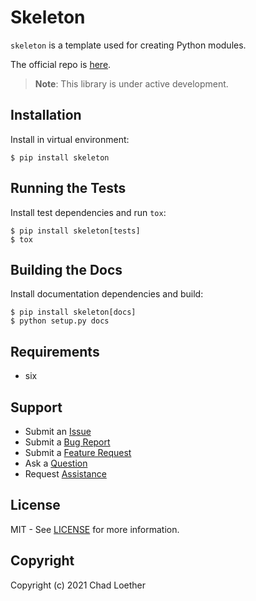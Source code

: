 # Skeleton

`skeleton` is a template used for creating Python modules.

The official repo is [here](https://github.com/cloether/skeleton).

> __Note__: This library is under active development.

## Installation

Install in virtual environment:

    $ pip install skeleton

## Running the Tests

Install test dependencies and run `tox`:

    $ pip install skeleton[tests]
    $ tox

## Building the Docs

Install documentation dependencies and build:

    $ pip install skeleton[docs]
    $ python setup.py docs

## Requirements

-   six

## Support

- Submit an [Issue](https://github.com/cloether/skeleton/issues/new?template=blank-issue.md)
- Submit a [Bug Report](https://github.com/cloether/skeleton/issues/new?template=bug-report.md)
- Submit a [Feature Request](https://github.com/cloether/skeleton/issues/new?template=feature-request.md)
- Ask a [Question](https://github.com/cloether/skeleton/issues/new?template=question.md)
- Request [Assistance](https://github.com/cloether/skeleton/issues/new?template=need-help.md)

## License

MIT - See
[LICENSE](https://github.com/cloether/skeleton/blob/master/LICENSE.txt)
for more information.

## Copyright

Copyright (c) 2021 Chad Loether
